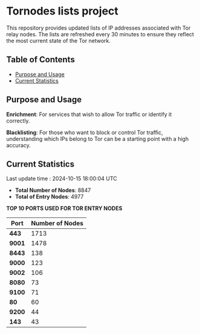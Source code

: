 # Tornodes lists project

This repository provides updated lists of IP addresses associated with Tor relay nodes. The lists are refreshed every 30 minutes to ensure they reflect the most current state of the Tor network.

## Table of Contents

- [Purpose and Usage](#purpose-and-usage)
- [Current Statistics](#current-statistics)


## Purpose and Usage

**Enrichment**: For services that wish to allow Tor traffic or identify it correctly.

**Blacklisting**: For those who want to block or control Tor traffic, understanding which IPs belong to Tor can be a starting point with a high accuracy.

## Current Statistics

Last update time : 2024-10-15 18:00:04 UTC

- **Total Number of Nodes**: 8847
- **Total of Entry Nodes**: 4977

**TOP 10 PORTS USED FOR TOR ENTRY NODES**

| **Port** | **Number of Nodes** |
|------|-----------------|
| **443**   | 1713  |
| **9001**   | 1478  |
| **8443**   | 138  |
| **9000**   | 123  |
| **9002**   | 106  |
| **8080**   | 73  |
| **9100**   | 71  |
| **80**   | 60  |
| **9200**   | 44  |
| **143**   | 43  |

